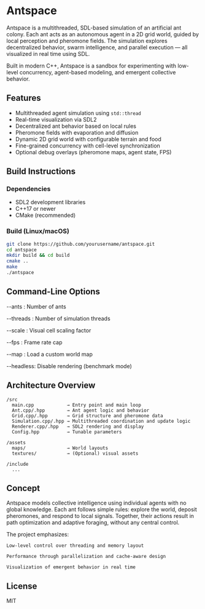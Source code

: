 # Antspace

Antspace is a multithreaded, SDL-based simulation of an artificial ant colony. Each ant acts as an autonomous agent in a 2D grid world, guided by local perception and pheromone fields. The simulation explores decentralized behavior, swarm intelligence, and parallel execution — all visualized in real time using SDL.

Built in modern C++, Antspace is a sandbox for experimenting with low-level concurrency, agent-based modeling, and emergent collective behavior.

## Features

- Multithreaded agent simulation using `std::thread`
- Real-time visualization via SDL2
- Decentralized ant behavior based on local rules
- Pheromone fields with evaporation and diffusion
- Dynamic 2D grid world with configurable terrain and food
- Fine-grained concurrency with cell-level synchronization
- Optional debug overlays (pheromone maps, agent state, FPS)

## Build Instructions

### Dependencies

- SDL2 development libraries
- C++17 or newer
- CMake (recommended)

### Build (Linux/macOS)

```bash
git clone https://github.com/yourusername/antspace.git
cd antspace
mkdir build && cd build
cmake ..
make
./antspace
```

## Command-Line Options 
--ants <N>: Number of ants

--threads <N>: Number of simulation threads

--scale <N>: Visual cell scaling factor

--fps <N>: Frame rate cap

--map <file>: Load a custom world map

--headless: Disable rendering (benchmark mode)

## Architecture Overview

```
/src
  main.cpp            → Entry point and main loop
  Ant.cpp/.hpp        → Ant agent logic and behavior
  Grid.cpp/.hpp       → Grid structure and pheromone data
  Simulation.cpp/.hpp → Multithreaded coordination and update logic
  Renderer.cpp/.hpp   → SDL2 rendering and display
  Config.hpp          → Tunable parameters

/assets
  maps/               → World layouts
  textures/           → (Optional) visual assets

/include
  ...
```

## Concept
Antspace models collective intelligence using individual agents with no global knowledge. Each ant follows simple rules: explore the world, deposit pheromones, and respond to local signals. Together, their actions result in path optimization and adaptive foraging, without any central control.

The project emphasizes:

    Low-level control over threading and memory layout

    Performance through parallelization and cache-aware design

    Visualization of emergent behavior in real time
    
## License
MIT
